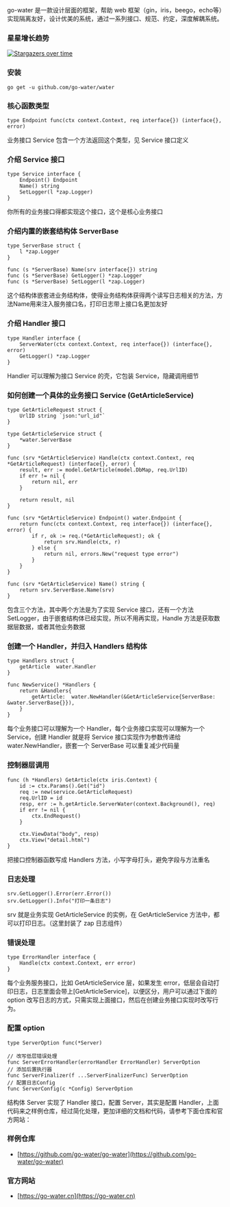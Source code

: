 go-water 是一款设计层面的框架，帮助 web 框架（gin，iris，beego，echo等）实现隔离友好，设计优美的系统，通过一系列接口、规范、约定，深度解耦系统。

### 星星增长趋势
[![Stargazers over time](https://starchart.cc/go-water/water.svg)](https://starchart.cc/go-water/water)

### 安装
```
go get -u github.com/go-water/water
```

### 核心函数类型
```
type Endpoint func(ctx context.Context, req interface{}) (interface{}, error)
```
业务接口 Service 包含一个方法返回这个类型，见 Service 接口定义

### 介绍 Service 接口
```
type Service interface {
	Endpoint() Endpoint
	Name() string
	SetLogger(l *zap.Logger)
}
```
你所有的业务接口得都实现这个接口，这个是核心业务接口

### 介绍内置的嵌套结构体 ServerBase
```
type ServerBase struct {
	l *zap.Logger
}

func (s *ServerBase) Name(srv interface{}) string
func (s *ServerBase) GetLogger() *zap.Logger
func (s *ServerBase) SetLogger(l *zap.Logger)
```
这个结构体嵌套进业务结构体，使得业务结构体获得两个读写日志相关的方法，方法Name用来注入服务接口名，打印日志带上接口名更加友好

### 介绍 Handler 接口
```
type Handler interface {
	ServerWater(ctx context.Context, req interface{}) (interface{}, error)
	GetLogger() *zap.Logger
}
```
Handler 可以理解为接口 Service 的壳，它包装 Service，隐藏调用细节

### 如何创建一个具体的业务接口 Service (GetArticleService)
```
type GetArticleRequest struct {
	UrlID string `json:"url_id"`
}

type GetArticleService struct {
	*water.ServerBase
}

func (srv *GetArticleService) Handle(ctx context.Context, req *GetArticleRequest) (interface{}, error) {
	result, err := model.GetArticle(model.DbMap, req.UrlID)
	if err != nil {
		return nil, err
	}

	return result, nil
}

func (srv *GetArticleService) Endpoint() water.Endpoint {
	return func(ctx context.Context, req interface{}) (interface{}, error) {
		if r, ok := req.(*GetArticleRequest); ok {
			return srv.Handle(ctx, r)
		} else {
			return nil, errors.New("request type error")
		}
	}
}

func (srv *GetArticleService) Name() string {
	return srv.ServerBase.Name(srv)
}
```
包含三个方法，其中两个方法是为了实现 Service 接口，还有一个方法 SetLogger，由于嵌套结构体已经实现，所以不用再实现，Handle 方法是获取数据层数据，或者其他业务数据

### 创建一个 Handler，并归入 Handlers 结构体
```
type Handlers struct {
	getArticle  water.Handler
}

func NewService() *Handlers {
	return &Handlers{
		getArticle:  water.NewHandler(&GetArticleService{ServerBase: &water.ServerBase{}}),
	}
}
```
每个业务接口可以理解为一个 Handler，每个业务接口实现可以理解为一个 Service，创建 Handler 就是将 Service 接口实现作为参数传递给 water.NewHandler，嵌套一个 ServerBase 可以重复减少代码量

### 控制器层调用
```
func (h *Handlers) GetArticle(ctx iris.Context) {
	id := ctx.Params().Get("id")
	req := new(service.GetArticleRequest)
	req.UrlID = id
	resp, err := h.getArticle.ServerWater(context.Background(), req)
	if err != nil {
		ctx.EndRequest()
	}

	ctx.ViewData("body", resp)
	ctx.View("detail.html")
}
```
把接口控制器函数写成 Handlers 方法，小写字母打头，避免字段与方法重名

### 日志处理
```
srv.GetLogger().Error(err.Error())
srv.GetLogger().Info("打印一条日志")
```
srv 就是业务实现 GetArticleService 的实例，在 GetArticleService 方法中，都可以打印日志。（这里封装了 zap 日志组件）

### 错误处理
```
type ErrorHandler interface {
	Handle(ctx context.Context, err error)
}
```
每个业务服务接口，比如 GetArticleService 层，如果发生 error，低层会自动打印日志，日志里面会带上[GetArticleService]，以便区分，用户可以通过下面的 option 改写日志的方式，只需实现上面接口，然后在创建业务接口实现时改写行为。

### 配置 option
```
type ServerOption func(*Server)

// 改写低层错误处理
func ServerErrorHandler(errorHandler ErrorHandler) ServerOption
// 添加后置执行器
func ServerFinalizer(f ...ServerFinalizerFunc) ServerOption
// 配置日志Config
func ServerConfig(c *Config) ServerOption
```
结构体 Server 实现了 Handler 接口，配置 Server，其实是配置 Handler，上面代码来之样例仓库，经过简化处理，更加详细的文档和代码，请参考下面仓库和官方网站：

### 样例仓库
+ [https://github.com/go-water/go-water](https://github.com/go-water/go-water)

### 官方网站
+ [https://go-water.cn](https://go-water.cn)